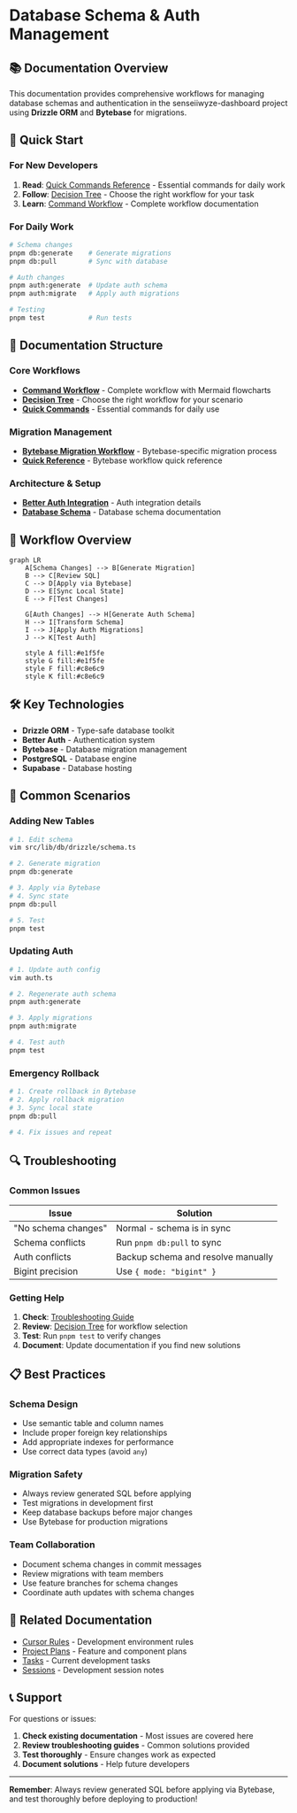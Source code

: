 # Database Schema & Auth Management

## 📚 Documentation Overview

This documentation provides comprehensive workflows for managing database schemas and authentication in the senseiiwyze-dashboard project using **Drizzle ORM** and **Bytebase** for migrations.

## 🎯 Quick Start

### For New Developers
1. **Read**: [Quick Commands Reference](./quick-commands.md) - Essential commands for daily work
2. **Follow**: [Decision Tree](./decision-tree.md) - Choose the right workflow for your task
3. **Learn**: [Command Workflow](./command-workflow.md) - Complete workflow documentation

### For Daily Work
```bash
# Schema changes
pnpm db:generate    # Generate migrations
pnpm db:pull        # Sync with database

# Auth changes  
pnpm auth:generate  # Update auth schema
pnpm auth:migrate   # Apply auth migrations

# Testing
pnpm test           # Run tests
```

## 📖 Documentation Structure

### Core Workflows
- **[Command Workflow](./command-workflow.md)** - Complete workflow with Mermaid flowcharts
- **[Decision Tree](./decision-tree.md)** - Choose the right workflow for your scenario
- **[Quick Commands](./quick-commands.md)** - Essential commands for daily use

### Migration Management
- **[Bytebase Migration Workflow](./bytebase-migration-workflow.md)** - Bytebase-specific migration process
- **[Quick Reference](./quick-reference.md)** - Bytebase workflow quick reference

### Architecture & Setup
- **[Better Auth Integration](./better-auth-account-context-integration.md)** - Auth integration details
- **[Database Schema](./supabase-database-schema.md)** - Database schema documentation

## 🔄 Workflow Overview

```mermaid
graph LR
    A[Schema Changes] --> B[Generate Migration]
    B --> C[Review SQL]
    C --> D[Apply via Bytebase]
    D --> E[Sync Local State]
    E --> F[Test Changes]
    
    G[Auth Changes] --> H[Generate Auth Schema]
    H --> I[Transform Schema]
    I --> J[Apply Auth Migrations]
    J --> K[Test Auth]
    
    style A fill:#e1f5fe
    style G fill:#e1f5fe
    style F fill:#c8e6c9
    style K fill:#c8e6c9
```

## 🛠️ Key Technologies

- **Drizzle ORM** - Type-safe database toolkit
- **Better Auth** - Authentication system
- **Bytebase** - Database migration management
- **PostgreSQL** - Database engine
- **Supabase** - Database hosting

## 🚀 Common Scenarios

### Adding New Tables
```bash
# 1. Edit schema
vim src/lib/db/drizzle/schema.ts

# 2. Generate migration
pnpm db:generate

# 3. Apply via Bytebase
# 4. Sync state
pnpm db:pull

# 5. Test
pnpm test
```

### Updating Auth
```bash
# 1. Update auth config
vim auth.ts

# 2. Regenerate auth schema
pnpm auth:generate

# 3. Apply migrations
pnpm auth:migrate

# 4. Test auth
pnpm test
```

### Emergency Rollback
```bash
# 1. Create rollback in Bytebase
# 2. Apply rollback migration
# 3. Sync local state
pnpm db:pull

# 4. Fix issues and repeat
```

## 🔍 Troubleshooting

### Common Issues

| Issue | Solution |
|-------|----------|
| "No schema changes" | Normal - schema is in sync |
| Schema conflicts | Run `pnpm db:pull` to sync |
| Auth conflicts | Backup schema and resolve manually |
| Bigint precision | Use `{ mode: "bigint" }` |

### Getting Help

1. **Check**: [Troubleshooting Guide](./command-workflow.md#troubleshooting-guide)
2. **Review**: [Decision Tree](./decision-tree.md) for workflow selection
3. **Test**: Run `pnpm test` to verify changes
4. **Document**: Update documentation if you find new solutions

## 📋 Best Practices

### Schema Design
- Use semantic table and column names
- Include proper foreign key relationships
- Add appropriate indexes for performance
- Use correct data types (avoid `any`)

### Migration Safety
- Always review generated SQL before applying
- Test migrations in development first
- Keep database backups before major changes
- Use Bytebase for production migrations

### Team Collaboration
- Document schema changes in commit messages
- Review migrations with team members
- Use feature branches for schema changes
- Coordinate auth updates with schema changes

## 🔗 Related Documentation

- [Cursor Rules](../cursor-rules/) - Development environment rules
- [Project Plans](./plans/) - Feature and component plans
- [Tasks](./tasks/) - Current development tasks
- [Sessions](./sessions/) - Development session notes

## 📞 Support

For questions or issues:

1. **Check existing documentation** - Most issues are covered here
2. **Review troubleshooting guides** - Common solutions provided
3. **Test thoroughly** - Ensure changes work as expected
4. **Document solutions** - Help future developers

---

**Remember**: Always review generated SQL before applying via Bytebase, and test thoroughly before deploying to production! 